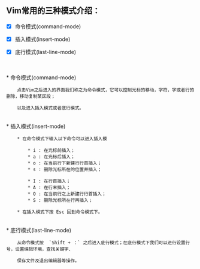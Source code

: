 ## Vim常用的三种模式介绍：
- [x] 命令模式(command-mode)
- [x] 插入模式(insert-mode)
- [x] 底行模式(last-line-mode)


<br>
<br>
* 命令模式(command-mode)


        点击Vim之后进入的界面我们称之为命令模式，它可以控制光标的移动，字符，字或者行的删除，移动复制某区段；
    
        以及进入插入模式或者底行模式。
    
 
 <br>   
* 插入模式(insert-mode)
	
		* 在命令模式下输入以下命令可以进入插入模
    
        	* i : 在光标前插入；
    		* a : 在光标后插入；
	        * o : 在当前行下新建行行首插入；
	        * s : 删除光标所在的位置并插入；
	        
	        * I : 在行首插入；
	        * A : 在行末插入；
	        * O : 在当前行之上新建行行首插入；
	        * S : 删除光标所在行再插入；
	        
	    * 在插入模式下按 Esc 回到命令模式下。
    

<br>
* 底行模式(last-line-mode)

	
		从命令模式按  `Shift + ：` 之后进入底行模式；在底行模式下我们可以进行设置行号，设置编辑环境，查找关键字、
	
		保存文件及退出编辑器等操作。
    
    
    
    
    
    
    
    


